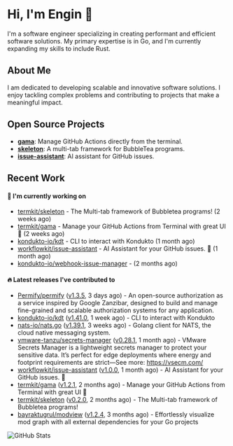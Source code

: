 # Hi, I'm Engin 👋

I'm a software engineer specializing in creating performant and efficient software solutions. My primary expertise is in Go, and I'm currently expanding my skills to include Rust.

## About Me

I am dedicated to developing scalable and innovative software solutions. I enjoy tackling complex problems and contributing to projects that make a meaningful impact.

## Open Source Projects

- [**gama**](https://github.com/termkit/gama): Manage GitHub Actions directly from the terminal.
- [**skeleton**](https://github.com/termkit/skeleton): A multi-tab framework for BubbleTea programs.
- [**issue-assistant**](https://github.com/workflowkit/issue-assistant): AI assistant for GitHub issues.

## Recent Work

#### 🚧 I'm currently working on

- [termkit/skeleton](https://github.com/termkit/skeleton) - The Multi-tab framework of Bubbletea programs! (2 weeks ago)
- [termkit/gama](https://github.com/termkit/gama) - Manage your GitHub Actions from Terminal with great UI 🧪 (2 weeks ago)
- [kondukto-io/kdt](https://github.com/kondukto-io/kdt) - CLI to interact with Kondukto (1 month ago)
- [workflowkit/issue-assistant](https://github.com/workflowkit/issue-assistant) - AI Assistant for your GitHub issues. 🤖 (1 month ago)
- [kondukto-io/webhook-issue-manager](https://github.com/kondukto-io/webhook-issue-manager) -  (2 months ago)

#### 🔥 Latest releases I've contributed to

- [Permify/permify](https://github.com/Permify/permify) ([v1.3.5](https://github.com/Permify/permify/releases/tag/v1.3.5), 3 days ago) - An open-source authorization as a service inspired by Google Zanzibar, designed to build and manage fine-grained and scalable authorization systems for any application.
- [kondukto-io/kdt](https://github.com/kondukto-io/kdt) ([v1.41.0](https://github.com/kondukto-io/kdt/releases/tag/v1.41.0), 1 week ago) - CLI to interact with Kondukto
- [nats-io/nats.go](https://github.com/nats-io/nats.go) ([v1.39.1](https://github.com/nats-io/nats.go/releases/tag/v1.39.1), 3 weeks ago) - Golang client for NATS, the cloud native messaging system.
- [vmware-tanzu/secrets-manager](https://github.com/vmware-tanzu/secrets-manager) ([v0.28.1](https://github.com/vmware-tanzu/secrets-manager/releases/tag/v0.28.1), 1 month ago) - VMware Secrets Manager is a lightweight secrets manager to protect your sensitive data. It’s perfect for edge deployments where energy and footprint requirements are strict—See more: https://vsecm.com/
- [workflowkit/issue-assistant](https://github.com/workflowkit/issue-assistant) ([v1.0.0](https://github.com/workflowkit/issue-assistant/releases/tag/v1.0.0), 1 month ago) - AI Assistant for your GitHub issues. 🤖
- [termkit/gama](https://github.com/termkit/gama) ([v1.2.1](https://github.com/termkit/gama/releases/tag/v1.2.1), 2 months ago) - Manage your GitHub Actions from Terminal with great UI 🧪
- [termkit/skeleton](https://github.com/termkit/skeleton) ([v0.2.0](https://github.com/termkit/skeleton/releases/tag/v0.2.0), 2 months ago) - The Multi-tab framework of Bubbletea programs!
- [bayraktugrul/modview](https://github.com/bayraktugrul/modview) ([v1.2.4](https://github.com/bayraktugrul/modview/releases/tag/v1.2.4), 3 months ago) - Effortlessly visualize mod graph with all external dependencies for your Go projects

![GitHub Stats](http://github-profile-summary-cards.vercel.app/api/cards/profile-details?username=canack&theme=gotham)